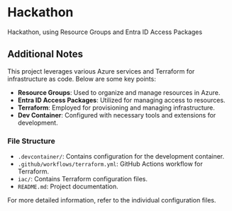 # Hackathon
Hackathon, using Resource Groups and Entra ID Access Packages

## Additional Notes

This project leverages various Azure services and Terraform for infrastructure as code. Below are some key points:

- **Resource Groups**: Used to organize and manage resources in Azure.
- **Entra ID Access Packages**: Utilized for managing access to resources.
- **Terraform**: Employed for provisioning and managing infrastructure.
- **Dev Container**: Configured with necessary tools and extensions for development.

### File Structure

- `.devcontainer/`: Contains configuration for the development container.
- `.github/workflows/terraform.yml`: GitHub Actions workflow for Terraform.
- `iac/`: Contains Terraform configuration files.
- `README.md`: Project documentation.

For more detailed information, refer to the individual configuration files.